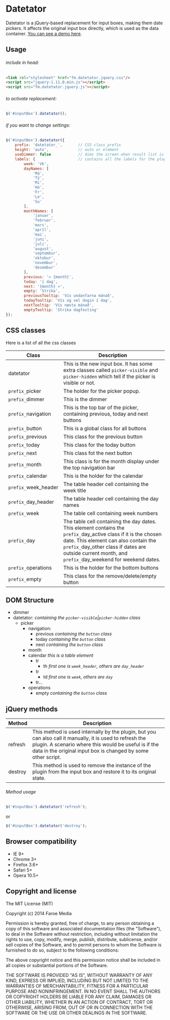Datetator
==========
Datetator is a jQuery-based replacement for input boxes, making them date pickers. It affects the original input box directly, which is used as the data container.
[You can see a demo here](http://opensource.faroemedia.com/datetator).


Usage
-----
###### include in head:
```html
<link rel="stylesheet" href="fm.datetator.jquery.css"/>
<script src="jquery-1.11.0.min.js"></script>
<script src="fm.datetator.jquery.js"></script>
```

###### to activate replacement:
```javascript
$('#inputBox').datetator();
```

###### if you want to change settings:
```javascript
$('#inputBox').datetator({
    prefix: 'datetator_',       // CSS class prefix
    height: 'auto',             // auto or element
    useDimmer: false            // dims the screen when result list is visible
	labels: {					// contains all the labels for the plugin, this can be changed to other languages
		week: 'Vk',
		dayNames: [
			'Má',
			'Tý',
			'Mi',
			'Hó',
			'Fr',
			'Le',
			'Su'
		],
		monthNames: [
			'januar',
			'februar',
			'mars',
			'apríl',
			'mai',
			'juni',
			'juli',
			'august',
			'septembur',
			'oktobur',
			'novembur',
			'desembur'
		],
		previous: '« {month}',
		today: 'í dag',
		next: '{month} »',
		empty: 'Strika',
		previousTooltip: 'Vís undanfarna mánað',
		todayTooltip: 'Vís og vel dagin í dag',
		nextTooltip: 'Vís næsta mánað',
		emptyTooltip: 'Strika dagfesting'
});
```


CSS classes
-----------
Here is a list of all the css classes

Class                         | Description
----------------------------- | ------------------------------------------------------------------------------
datetator                     | This is the new input box. It has some extra classes called `picker-visible` and `picker-hidden` which tell if the picker is visible or not.
`prefix_`picker               | The holder for the picker popup.
`prefix_`dimmer               | This is the dimmer
`prefix_`navigation           | This is the top bar of the picker, containing previous, today and next buttons
`prefix_`button               | This is a global class for all buttons
`prefix_`previous             | This class for the previous button
`prefix_`today                | This class for the today button
`prefix_`next                 | This class fot the next button
`prefix_`month                | This class is for the month display under the top navigation bar
`prefix_`calendar             | This is the holder for the calendar
`prefix_`week_header          | The table header cell containing the week title
`prefix_`day_header           | The table header cell containing the day names
`prefix_`week                 | The table cell containing week numbers
`prefix_`day                  | The table cell containing the day dates. This element contains the `prefix_`day_active class if it is the chosen date. This element can also contain the `prefix_`day_other class if dates are outside current month, and `prefix_`day_weekend for weekend dates.
`prefix_`operations           | This is the holder for the bottom buttons 
`prefix_`empty                | This class for the remove/delete/empty button


DOM Structure
-------------
* dimmer
* datetator: *containing the `picker-visible`|`picker-hidden` class*
    * picker
        * navigation:
        	* previous *containing the `button` class*
        	* today *containing the `button` class*
        	* next *containing the `button` class*
        * month
        * calendar *this is a table element*
        	* tr
        		* th *first one is `week_header`, others are `day_header`*
        	* tr
        		* td *first one is `week`, others are `day`*
        	* tr...
        * operations
        	* empty *containing the `button` class*


jQuery methods
--------------
Method             | Description
------------------ | -----------
refresh            | This method is used internally by the plugin, but you can also call it manually, it is used to refresh the plugin. A scenario where this would be useful is if the data in the original input box is changed by some other script.
destroy            | This method is used to remove the instance of the plugin from the input box and restore it to its original state.


###### Method usage
```javascript
$('#inputBox').datetator('refresh');
```
or 
```javascript
$('#inputBox').datetator('destroy');
```


Browser compatibility
---------------------
* IE 9+
* Chrome 3+
* Firefox 3.6+
* Safari 5+
* Opera 10.5+



Copyright and license
---------------------
The MIT License (MIT)

Copyright (c) 2014 Faroe Media

Permission is hereby granted, free of charge, to any person obtaining a copy of
this software and associated documentation files (the "Software"), to deal in
the Software without restriction, including without limitation the rights to
use, copy, modify, merge, publish, distribute, sublicense, and/or sell copies of
the Software, and to permit persons to whom the Software is furnished to do so,
subject to the following conditions:

The above copyright notice and this permission notice shall be included in all
copies or substantial portions of the Software.

THE SOFTWARE IS PROVIDED "AS IS", WITHOUT WARRANTY OF ANY KIND, EXPRESS OR
IMPLIED, INCLUDING BUT NOT LIMITED TO THE WARRANTIES OF MERCHANTABILITY, FITNESS
FOR A PARTICULAR PURPOSE AND NONINFRINGEMENT. IN NO EVENT SHALL THE AUTHORS OR
COPYRIGHT HOLDERS BE LIABLE FOR ANY CLAIM, DAMAGES OR OTHER LIABILITY, WHETHER
IN AN ACTION OF CONTRACT, TORT OR OTHERWISE, ARISING FROM, OUT OF OR IN
CONNECTION WITH THE SOFTWARE OR THE USE OR OTHER DEALINGS IN THE SOFTWARE.
